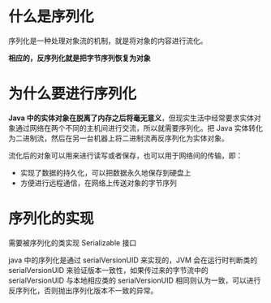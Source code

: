 # 什么是序列化

序列化是一种处理对象流的机制，就是将对象的内容进行流化。 

**相应的，反序列化就是把字节序列恢复为对象**

# 为什么要进行序列化

**Java 中的实体对象在脱离了内存之后将毫无意义**，但现实生活中经常要求实体对象通过网络在两个不同的主机间进行交流，所以就需要序列化。把 Java 实体转化为二进制流，然后在另一台机器上将二进制流再反序列化为实体对象。

流化后的对象可以用来进行读写或者保存，也可以用于网络间的传输，即：
- 实现了数据的持久化，可以把数据永久地保存到硬盘上
- 方便进行远程通信，在网络上传送对象的字节序列


# 序列化的实现

需要被序列化的类实现 Serializable 接口


java 中的序列化是通过 serialVersionUID 来实现的，JVM 会在运行时判断类的 serialVersionUID 来验证版本一致性，如果传过来的字节流中的 serialVersionUID 与本地相应类的 serialVersionUID 相同则认为一致，可以进行反序列化，否则抛出序列化版本不一致的异常。

